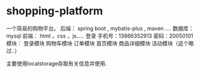 # shopping-platform
一个简易的购物平台。
后端：
spring boot , mybatis-plus , maven ....
数据库：
mysql
前端：
html ，css ，js.....
登录 手机号：13866352913 密码：20050101
模块：
登录模块 购物车模块 订单模块 首页模块 商品详细模块 活动模块（这个略过..）

主要使用localstorage存取有关信息并使用.


